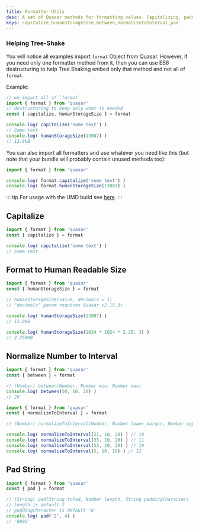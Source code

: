 ```yaml
---
title: Formatter Utils
desc: A set of Quasar methods for formatting values. Capitalizing, padding, normalizing and more.
keys: capitalize,humanStorageSize,between,normalizeToInterval,pad
---
```


### Helping Tree-Shake
You will notice all examples import `format` Object from Quasar. However, if you need only one formatter method from it, then you can use ES6 destructuring to help Tree Shaking embed only that method and not all of `format`.

Example:
```js
// we import all of `format`
import { format } from 'quasar'
// destructuring to keep only what is needed
const { capitalize, humanStorageSize } = format

console.log( capitalize('some text') )
// Some text
console.log( humanStorageSize(13087) )
// 12.8kB
```

You can also import all formatters and use whatever you need like this (but note that your bundle will probably contain unused methods too):
```js
import { format } from 'quasar'

console.log( format.capitalize('some text') )
console.log( format.humanStorageSize(13087) )
```

::: tip
For usage with the UMD build see [here](/start/umd#quasar-global-object).
:::

## Capitalize
```js
import { format } from 'quasar'
const { capitalize } = format

console.log( capitalize('some text') )
// Some text
```

## Format to Human Readable Size
```js
import { format } from 'quasar'
const { humanStorageSize } = format

// humanStorageSize(value, decimals = 1)
// "decimals" param requires Quasar v2.15.3+

console.log( humanStorageSize(13087) )
// 12.8KB

console.log( humanStorageSize(1024 * 1024 * 2.25, 3) )
// 2.250MB
```

## Normalize Number to Interval

```js
import { format } from 'quasar'
const { between } = format

// (Number) between(Number, Number min, Number max)
console.log( between(50, 10, 20) )
// 20
```

```js
import { format } from 'quasar'
const { normalizeToInterval } = format

// (Number) normalizeToInterval(Number, Number lower_margin, Number upper_margin)

console.log( normalizeToInterval(21, 10, 20) ) // 10
console.log( normalizeToInterval(33, 10, 20) ) // 11
console.log( normalizeToInterval(52, 10, 20) ) // 19
console.log( normalizeToInterval(5, 10, 16) ) // 12
```

## Pad String
```js
import { format } from 'quasar'
const { pad } = format

// (String) pad(String toPad, Number length, String paddingCharacter)
// length is default 2
// paddingCharacter is default '0'
console.log( pad('2', 4) )
// '0002'
```
